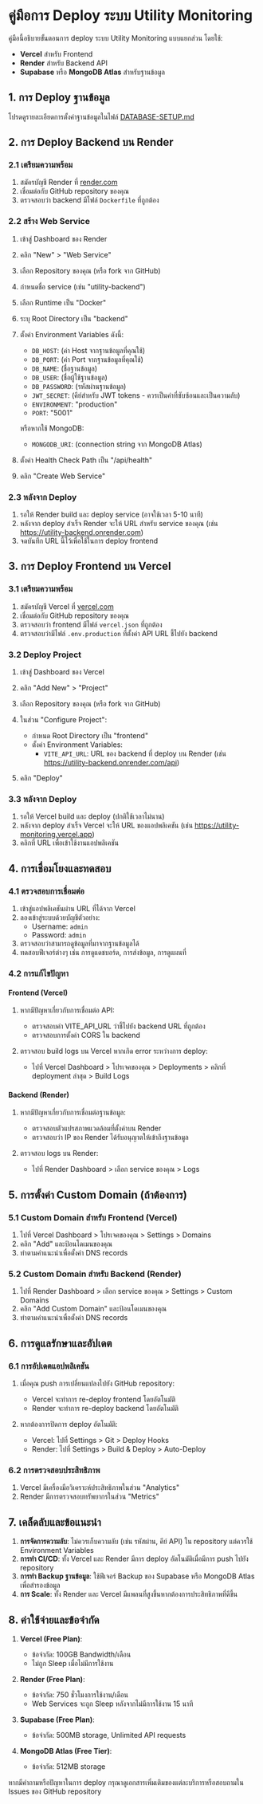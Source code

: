# คู่มือการ Deploy ระบบ Utility Monitoring

คู่มือนี้อธิบายขั้นตอนการ deploy ระบบ Utility Monitoring แบบแยกส่วน โดยใช้:
- **Vercel** สำหรับ Frontend
- **Render** สำหรับ Backend API
- **Supabase** หรือ **MongoDB Atlas** สำหรับฐานข้อมูล

## 1. การ Deploy ฐานข้อมูล

โปรดดูรายละเอียดการตั้งค่าฐานข้อมูลในไฟล์ [DATABASE-SETUP.md](DATABASE-SETUP.md)

## 2. การ Deploy Backend บน Render

### 2.1 เตรียมความพร้อม

1. สมัครบัญชี Render ที่ [render.com](https://render.com/)
2. เชื่อมต่อกับ GitHub repository ของคุณ
3. ตรวจสอบว่า backend มีไฟล์ `Dockerfile` ที่ถูกต้อง

### 2.2 สร้าง Web Service

1. เข้าสู่ Dashboard ของ Render
2. คลิก "New" > "Web Service"
3. เลือก Repository ของคุณ (หรือ fork จาก GitHub)
4. กำหนดชื่อ service (เช่น "utility-backend")
5. เลือก Runtime เป็น "Docker"
6. ระบุ Root Directory เป็น "backend"
7. ตั้งค่า Environment Variables ดังนี้:
   - `DB_HOST`: (ค่า Host จากฐานข้อมูลที่คุณใช้)
   - `DB_PORT`: (ค่า Port จากฐานข้อมูลที่คุณใช้)
   - `DB_NAME`: (ชื่อฐานข้อมูล)
   - `DB_USER`: (ชื่อผู้ใช้ฐานข้อมูล)
   - `DB_PASSWORD`: (รหัสผ่านฐานข้อมูล)
   - `JWT_SECRET`: (คีย์สำหรับ JWT tokens - ควรเป็นค่าที่ซับซ้อนและเป็นความลับ)
   - `ENVIRONMENT`: "production"
   - `PORT`: "5001"
   
   หรือหากใช้ MongoDB:
   - `MONGODB_URI`: (connection string จาก MongoDB Atlas)

8. ตั้งค่า Health Check Path เป็น "/api/health"
9. คลิก "Create Web Service"

### 2.3 หลังจาก Deploy

1. รอให้ Render build และ deploy service (อาจใช้เวลา 5-10 นาที)
2. หลังจาก deploy สำเร็จ Render จะให้ URL สำหรับ service ของคุณ (เช่น https://utility-backend.onrender.com)
3. จดบันทึก URL นี้ไว้เพื่อใช้ในการ deploy frontend

## 3. การ Deploy Frontend บน Vercel

### 3.1 เตรียมความพร้อม

1. สมัครบัญชี Vercel ที่ [vercel.com](https://vercel.com/)
2. เชื่อมต่อกับ GitHub repository ของคุณ
3. ตรวจสอบว่า frontend มีไฟล์ `vercel.json` ที่ถูกต้อง
4. ตรวจสอบว่ามีไฟล์ `.env.production` ที่ตั้งค่า API URL ชี้ไปยัง backend

### 3.2 Deploy Project

1. เข้าสู่ Dashboard ของ Vercel
2. คลิก "Add New" > "Project"
3. เลือก Repository ของคุณ (หรือ fork จาก GitHub)
4. ในส่วน "Configure Project":
   - กำหนด Root Directory เป็น "frontend"
   - ตั้งค่า Environment Variables:
     - `VITE_API_URL`: URL ของ backend ที่ deploy บน Render (เช่น https://utility-backend.onrender.com/api)

5. คลิก "Deploy"

### 3.3 หลังจาก Deploy

1. รอให้ Vercel build และ deploy (ปกติใช้เวลาไม่นาน)
2. หลังจาก deploy สำเร็จ Vercel จะให้ URL ของแอปพลิเคชัน (เช่น https://utility-monitoring.vercel.app)
3. คลิกที่ URL เพื่อเข้าใช้งานแอปพลิเคชัน

## 4. การเชื่อมโยงและทดสอบ

### 4.1 ตรวจสอบการเชื่อมต่อ

1. เข้าสู่แอปพลิเคชันผ่าน URL ที่ได้จาก Vercel
2. ลองเข้าสู่ระบบด้วยบัญชีตัวอย่าง:
   - Username: `admin`
   - Password: `admin`
3. ตรวจสอบว่าสามารถดูข้อมูลที่มาจากฐานข้อมูลได้
4. ทดสอบฟีเจอร์ต่างๆ เช่น การดูแดชบอร์ด, การส่งข้อมูล, การดูแผนที่

### 4.2 การแก้ไขปัญหา

#### Frontend (Vercel)

1. หากมีปัญหาเกี่ยวกับการเชื่อมต่อ API:
   - ตรวจสอบค่า VITE_API_URL ว่าชี้ไปยัง backend URL ที่ถูกต้อง
   - ตรวจสอบการตั้งค่า CORS ใน backend

2. ตรวจสอบ build logs บน Vercel หากเกิด error ระหว่างการ deploy:
   - ไปที่ Vercel Dashboard > โปรเจคของคุณ > Deployments > คลิกที่ deployment ล่าสุด > Build Logs

#### Backend (Render)

1. หากมีปัญหาเกี่ยวกับการเชื่อมต่อฐานข้อมูล:
   - ตรวจสอบตัวแปรสภาพแวดล้อมที่ตั้งค่าบน Render
   - ตรวจสอบว่า IP ของ Render ได้รับอนุญาตให้เข้าถึงฐานข้อมูล

2. ตรวจสอบ logs บน Render:
   - ไปที่ Render Dashboard > เลือก service ของคุณ > Logs

## 5. การตั้งค่า Custom Domain (ถ้าต้องการ)

### 5.1 Custom Domain สำหรับ Frontend (Vercel)

1. ไปที่ Vercel Dashboard > โปรเจคของคุณ > Settings > Domains
2. คลิก "Add" และป้อนโดเมนของคุณ
3. ทำตามคำแนะนำเพื่อตั้งค่า DNS records

### 5.2 Custom Domain สำหรับ Backend (Render)

1. ไปที่ Render Dashboard > เลือก service ของคุณ > Settings > Custom Domains
2. คลิก "Add Custom Domain" และป้อนโดเมนของคุณ
3. ทำตามคำแนะนำเพื่อตั้งค่า DNS records

## 6. การดูแลรักษาและอัปเดต

### 6.1 การอัปเดตแอปพลิเคชัน

1. เมื่อคุณ push การเปลี่ยนแปลงไปยัง GitHub repository:
   - Vercel จะทำการ re-deploy frontend โดยอัตโนมัติ
   - Render จะทำการ re-deploy backend โดยอัตโนมัติ

2. หากต้องการปิดการ deploy อัตโนมัติ:
   - Vercel: ไปที่ Settings > Git > Deploy Hooks
   - Render: ไปที่ Settings > Build & Deploy > Auto-Deploy

### 6.2 การตรวจสอบประสิทธิภาพ

1. Vercel มีเครื่องมือวิเคราะห์ประสิทธิภาพในส่วน "Analytics"
2. Render มีการตรวจสอบทรัพยากรในส่วน "Metrics"

## 7. เคล็ดลับและข้อแนะนำ

1. **การจัดการความลับ**: ไม่ควรเก็บความลับ (เช่น รหัสผ่าน, คีย์ API) ใน repository แต่ควรใช้ Environment Variables
2. **การทำ CI/CD**: ทั้ง Vercel และ Render มีการ deploy อัตโนมัติเมื่อมีการ push ไปยัง repository
3. **การทำ Backup ฐานข้อมูล**: ใช้ฟีเจอร์ Backup ของ Supabase หรือ MongoDB Atlas เพื่อสำรองข้อมูล
4. **การ Scale**: ทั้ง Render และ Vercel มีแพลนที่สูงขึ้นหากต้องการประสิทธิภาพที่ดีขึ้น

## 8. ค่าใช้จ่ายและข้อจำกัด

1. **Vercel (Free Plan)**:
   - ข้อจำกัด: 100GB Bandwidth/เดือน
   - ไม่ถูก Sleep เมื่อไม่มีการใช้งาน

2. **Render (Free Plan)**:
   - ข้อจำกัด: 750 ชั่วโมงการใช้งาน/เดือน
   - Web Services จะถูก Sleep หลังจากไม่มีการใช้งาน 15 นาที

3. **Supabase (Free Plan)**:
   - ข้อจำกัด: 500MB storage, Unlimited API requests

4. **MongoDB Atlas (Free Tier)**:
   - ข้อจำกัด: 512MB storage

หากมีคำถามหรือปัญหาในการ deploy กรุณาดูเอกสารเพิ่มเติมของแต่ละบริการหรือสอบถามใน Issues ของ GitHub repository 